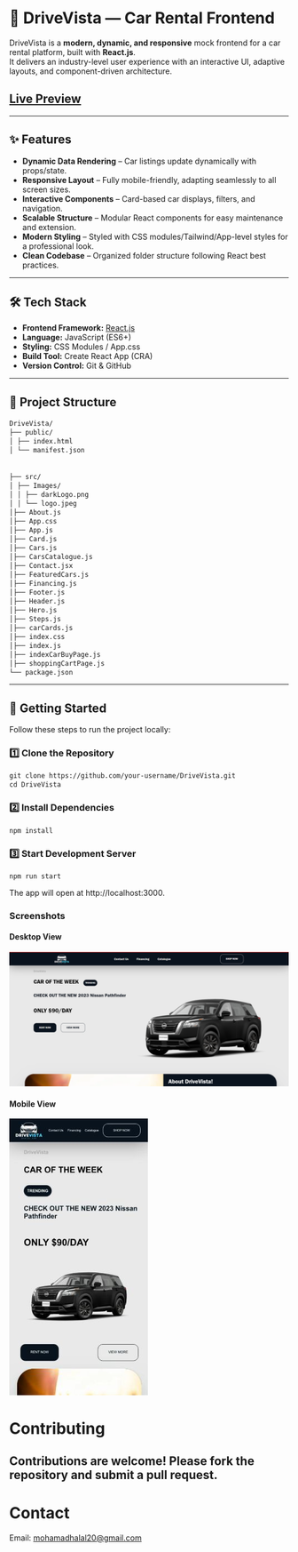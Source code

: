 # 🚗 DriveVista — Car Rental Frontend

DriveVista is a **modern, dynamic, and responsive** mock frontend for a car rental platform, built with **React.js**.  
It delivers an industry-level user experience with an interactive UI, adaptive layouts, and component-driven architecture.

## [Live Preview](https://drivevista.netlify.app/)

---

## ✨ Features

- **Dynamic Data Rendering** – Car listings update dynamically with props/state.
- **Responsive Layout** – Fully mobile-friendly, adapting seamlessly to all screen sizes.
- **Interactive Components** – Card-based car displays, filters, and navigation.
- **Scalable Structure** – Modular React components for easy maintenance and extension.
- **Modern Styling** – Styled with CSS modules/Tailwind/App-level styles for a professional look.
- **Clean Codebase** – Organized folder structure following React best practices.

---

## 🛠️ Tech Stack

- **Frontend Framework:** [React.js](https://reactjs.org/)
- **Language:** JavaScript (ES6+)
- **Styling:** CSS Modules / App.css
- **Build Tool:** Create React App (CRA)
- **Version Control:** Git & GitHub

---

## 📂 Project Structure
```
DriveVista/
├── public/
│ ├── index.html
│ └── manifest.json


├── src/
│ ├── Images/
│ │ ├── darkLogo.png
│ │ └── logo.jpeg
│├── About.js
│├── App.css
│├── App.js
│├── Card.js
│├── Cars.js
│├── CarsCatalogue.js
│├── Contact.jsx
│├── FeaturedCars.js
│├── Financing.js
│├── Footer.js
│├── Header.js
│├── Hero.js
│├── Steps.js
│├── carCards.js
│├── index.css
│├── index.js
│├── indexCarBuyPage.js
│├── shoppingCartPage.js
└── package.json

```

---

## 🚀 Getting Started

Follow these steps to run the project locally:


### 1️⃣ Clone the Repository
```
git clone https://github.com/your-username/DriveVista.git
cd DriveVista
```
### 2️⃣ Install Dependencies
```
npm install
```
### 3️⃣ Start Development Server
```
npm run start
```
The app will open at http://localhost:3000.

###  Screenshots
#### Desktop View

![Desktop View](./public/DriveVistaDeskImg.png)

#### Mobile View

![Mobile View](./public/DriveVistaMobImg.jpg)

# Contributing
Contributions are welcome!
Please fork the repository and submit a pull request.
---
# Contact
Email: mohamadhalal20@gmail.com


